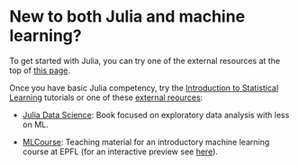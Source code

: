 # New to both Julia and machine learning?

To get started with Julia, you can try one of the external resources
at the top of [this page](new_to_julia.md). 

Once you have basic Julia competency, try the [Introduction to
Statistical Learning](/categories/intro_to_stats_.earning.md)
tutorials or one of these [external reources](/external_resources.md):

- [Julia Data
  Science](https://github.com/JuliaDataScience/JuliaDataScience): Book
  focused on exploratory data analysis with less on ML.

- [MLCourse](https://github.com/jbrea/MLCourse): Teaching material for
  an introductory machine learning course at EPFL (for an interactive
  preview see [here](https://bio322.epfl.ch)).


